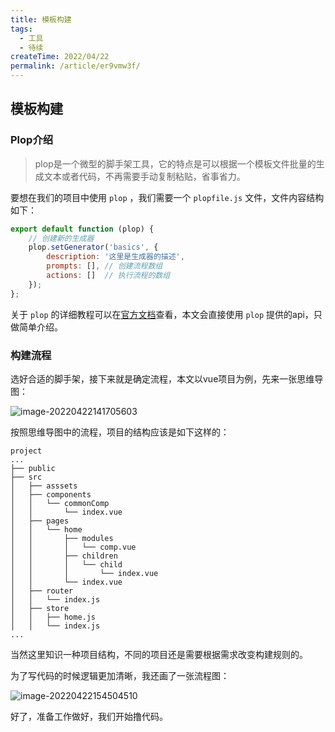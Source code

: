 ```yaml
---
title: 模板构建
tags:
  - 工具
  - 待续
createTime: 2022/04/22
permalink: /article/er9vmw3f/
---
```

## 模板构建



### Plop介绍

> plop是一个微型的脚手架工具，它的特点是可以根据一个模板文件批量的生成文本或者代码，不再需要手动复制粘贴，省事省力。

要想在我们的项目中使用 `plop` ，我们需要一个 `plopfile.js` 文件，文件内容结构如下：

```js
export default function (plop) {
    // 创建新的生成器
    plop.setGenerator('basics', {
        description: '这里是生成器的描述',
        prompts: [], // 创建流程数组
        actions: []  // 执行流程的数组
    });
};
```

关于 `plop` 的详细教程可以在[官方文档](https://plopjs.com/documentation/)查看，本文会直接使用 `plop` 提供的api，只做简单介绍。



### 构建流程

选好合适的脚手架，接下来就是确定流程，本文以vue项目为例，先来一张思维导图：

![image-20220422141705603](https://file.40017.cn/baoxian/health/health_public/images/blog/blog-132.png)

按照思维导图中的流程，项目的结构应该是如下这样的：

```
project
...
├── public
├── src
│   ├── asssets
│   ├── components
│   │   └── commonComp
│   │       └── index.vue
│   ├── pages
│   │   └── home
│   │       ├── modules
│   │       │   └── comp.vue
│   │       ├── children
│   │       │   └── child
│   │       │       └── index.vue
│   │       └── index.vue
│   ├── router
│   │   └── index.js
│   ├── store
│   │   ├── home.js
│   │   └── index.js
...
```

当然这里知识一种项目结构，不同的项目还是需要根据需求改变构建规则的。

为了写代码的时候逻辑更加清晰，我还画了一张流程图：

![image-20220422154504510](https://file.40017.cn/baoxian/health/health_public/images/blog/blog-133.png)

好了，准备工作做好，我们开始撸代码。

